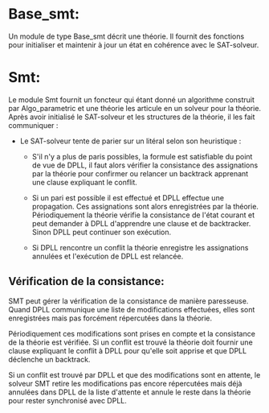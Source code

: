 Base_smt:
=========

Un module de type Base_smt décrit une théorie. Il fournit des fonctions pour initialiser et maintenir à jour un état en cohérence avec le SAT-solveur.

Smt:
====

Le module Smt fournit un foncteur qui étant donné un algorithme construit par Algo_parametric et une 
théorie les articule en un solveur pour la théorie. Après avoir initialisé le SAT-solveur et les 
structures de la théorie, il les fait communiquer :

- Le SAT-solveur tente de parier sur un litéral selon son heuristique :
  
  - S'il n'y a plus de paris possibles, la formule est satisfiable du point de vue de DPLL, il faut
    alors vérifier la consistance des assignations par la théorie pour confirmer ou relancer un backtrack
    apprenant une clause expliquant le conflit.

  - Si un pari est possible il est effectué et DPLL effectue une propagation. Ces assignations sont
    alors enregistrées par la théorie. Périodiquement la théorie vérifie la consistance de l'état courant
    et peut demander à DPLL d'apprendre une clause et de backtracker. Sinon DPLL peut continuer son 
    exécution.

  - Si DPLL rencontre un conflit la théorie enregistre les assignations annulées et l'exécution de DPLL
    est relancée.

Vérification de la consistance:
-------------------------------

SMT peut gérer la vérification de la consistance de manière paresseuse. Quand DPLL communique une liste 
de modifications effectuées, elles sont enregistrées mais pas forcément répercutées dans la théorie.

Périodiquement ces modifications sont prises en compte et la consistance de la théorie est vérifiée.
Si un conflit est trouvé la théorie doit fournir une clause expliquant le conflit à DPLL pour qu'elle
soit apprise et que DPLL déclenche un backtrack.

Si un conflit est trouvé par DPLL et que des modifications sont en attente, le solveur SMT retire
les modifications pas encore répercutées mais déjà annulées dans DPLL de la liste d'attente et
annule le reste dans la théorie pour rester synchronisé avec DPLL. 